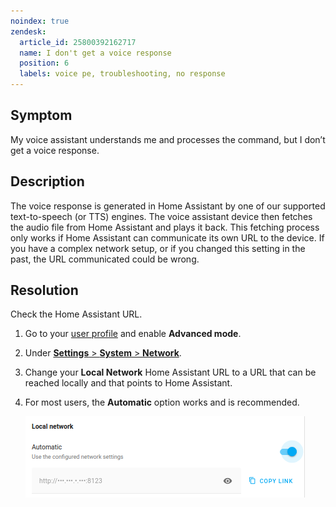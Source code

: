 ```yaml
---
noindex: true
zendesk:
  article_id: 25800392162717
  name: I don't get a voice response
  position: 6
  labels: voice pe, troubleshooting, no response
---
```


## Symptom

My voice assistant understands me and processes the command, but I don’t get a voice response.

## Description

The voice response is generated in Home Assistant by one of our supported text-to-speech (or TTS) engines. The voice assistant device then fetches the audio file from Home Assistant and plays it back. This fetching process only works if Home Assistant can communicate its own URL to the device. If you have a complex network setup, or if you changed this setting in the past, the URL communicated could be wrong.

## Resolution

Check the Home Assistant URL.

1. Go to your [user profile](https://my.home-assistant.io/redirect/profile/) and enable **Advanced mode**.
2. Under [**Settings** > **System** > **Network**](https://my.home-assistant.io/redirect/network/).
3. Change your **Local Network** Home Assistant URL to a URL that can be reached locally and that points to Home Assistant.
4. For most users, the **Automatic** option works and is recommended.

   ![Screenshot of the network settings](/static/img/voice-pe/local_network_automatic.png)

